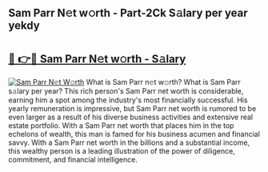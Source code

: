 ## Sam Parr N𝚎t w𝚘rth - Part-2Ck S𝚊lary per year yekdy

# <h2><a href="http://gc0rad.nevu.top/?p=Sam+Parr">🔗 👉🔴 Sam Parr N𝚎t w𝚘rth - S𝚊lary</a></h2>

[![Sam Parr N𝚎t W𝚘rth](https://i.imgur.com/Oavwk0R.jpeg)](http://gc0rad.nevu.top/?p=Sam+Parr)
What is Sam Parr n𝚎t w𝚘rth? What is Sam Parr s𝚊lary per year?
This rich person's Sam Parr net worth is considerable, earning him a spot among the industry's most financially successful. His yearly remuneration is impressive, but Sam Parr net worth is rumored to be even larger as a result of his diverse business activities and extensive real estate portfolio. With a Sam Parr net worth that places him in the top echelons of wealth, this man is famed for his business acumen and financial savvy. With a Sam Parr net worth in the billions and a substantial income, this wealthy person is a leading illustration of the power of diligence, commitment, and financial intelligence.
